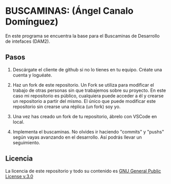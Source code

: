BUSCAMINAS: (Ángel Canalo Domínguez)
=========================

En este programa se encuentra la base para el Buscaminas de Desarrollo de intefaces (DAM2).

Pasos
-----

1. Descárgate el cliente de github si no lo tienes en tu equipo. Créate una cuenta y loguéate.

2. Haz un fork de este repositorio. Un Fork se utiliza para modificar el trabajo de otras personas sin que trabajemos sobre su proyecto. En este caso mi repositorio es público, cualquiera puede acceder a él y crearse un repositorio a partir del mismo. El único que puede modificar este repositorio sin crearse una réplica (un fork) soy yo.

3. Una vez has creado un fork de tu repositorio, ábrelo con VSCode en local. 

4. Implementa el buscaminas. No olvides ir haciendo "commits" y "pushs" según vayas avanzando en el desarrollo. Así podrás llevar un seguimiento.



Licencia
--------

La licencia de este repositorio y todo su contenido es [GNU General Public License v.3.0](https://es.wikipedia.org/wiki/Licencia_p%C3%BAblica_general_de_GNU) 
